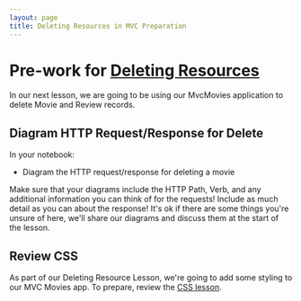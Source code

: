 ```yaml
---
layout: page
title: Deleting Resources in MVC Preparation
---
```


# Pre-work for [Deleting Resources](/module3/lessons/Week4/DeleteResource)

In our next lesson, we are going to be using our MvcMovies application to delete Movie and Review records.

## Diagram HTTP Request/Response for Delete

In your notebook:

* Diagram the HTTP request/response for deleting a movie

Make sure that your diagrams include the HTTP Path, Verb, and any additional information you can think of for the requests! Include as much detail as you can about the response! It's ok if there are some things you're unsure of here, we'll share our diagrams and discuss them at the start of the lesson.

## Review CSS

As part of our Deleting Resource Lesson, we're going to add some styling to our MVC Movies app. To prepare, review the [CSS lesson](/module3/lessons/Week1/CSS).